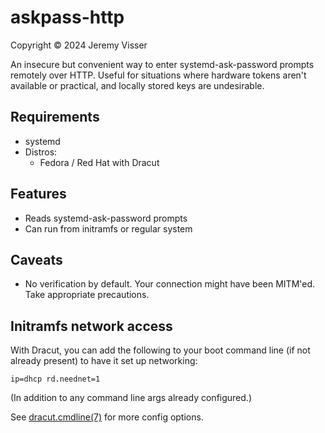 # askpass-http

Copyright © 2024 Jeremy Visser

An insecure but convenient way to enter systemd-ask-password prompts remotely over HTTP. Useful for situations where hardware tokens aren't available or practical, and locally stored keys are undesirable.

## Requirements

- systemd
- Distros:
  - Fedora / Red Hat with Dracut

## Features

- Reads systemd-ask-password prompts
- Can run from initramfs or regular system

## Caveats

- No verification by default. Your connection might have been MITM'ed.
  Take appropriate precautions.

## Initramfs network access

With Dracut, you can add the following to your boot command line (if not already present) to have it set up networking:

```
ip=dhcp rd.neednet=1
```

(In addition to any command line args already configured.)

See [dracut.cmdline(7)](man:dracut.cmdline(7)) for more config options.

